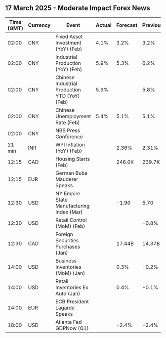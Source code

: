## 17 March 2025 - Moderate Impact Forex News

| Time (GMT) | Currency | Event | Actual | Forecast | Previous |
|------|----------|-------|--------|----------|----------|
| 02:00 | CNY | Fixed Asset Investment (YoY) (Feb) | 4.1% | 3.2% | 3.2% |
| 02:00 | CNY | Industrial Production (YoY) (Feb) | 5.9% | 5.3% | 6.2% |
| 02:00 | CNY | Chinese Industrial Production YTD (YoY) (Feb) | 5.9% |  | 5.8% |
| 02:00 | CNY | Chinese Unemployment Rate (Feb) | 5.4% | 5.1% | 5.1% |
| 02:00 | CNY | NBS Press Conference |  |  |  |
| 21 min | INR | WPI Inflation (YoY) (Feb) |  | 2.36% | 2.31% |
| 12:15 | CAD | Housing Starts (Feb) |  | 246.0K | 239.7K |
| 12:15 | EUR | German Buba Mauderer Speaks |  |  |  |
| 12:30 | USD | NY Empire State Manufacturing Index (Mar) |  | -1.90 | 5.70 |
| 12:30 | USD | Retail Control (MoM) (Feb) |  |  | -0.8% |
| 12:30 | CAD | Foreign Securities Purchases (Jan) |  | 17.44B | 14.37B |
| 14:00 | USD | Business Inventories (MoM) (Jan) |  | 0.3% | -0.2% |
| 14:00 | USD | Retail Inventories Ex Auto (Jan) |  | 0.4% | -0.1% |
| 14:00 | EUR | ECB President Lagarde Speaks |  |  |  |
| 18:00 | USD | Atlanta Fed GDPNow (Q1) |  | -2.4% | -2.4% |
